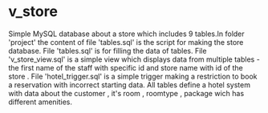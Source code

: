 # v_store

Simple MySQL database about a store which includes 9 tables.In folder 'project' the content of file 'tables.sql' is the script for making the store database. File 'tables.sql' is for filling the data of tables. File 'v_store_view.sql' is a simple view which displays data from multiple tables - the first name of the staff with specific id and store name with id of the store . File 'hotel_trigger.sql' is a simple trigger making a restriction to book a reservation with incorrect starting data. All tables define a hotel system with data about the customer , it's room , roomtype , package wich has different amenities.
